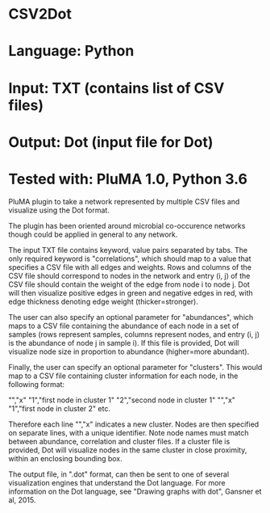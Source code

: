 # CSV2Dot
# Language: Python
# Input: TXT (contains list of CSV files)
# Output: Dot (input file for Dot)
# Tested with: PluMA 1.0, Python 3.6

PluMA plugin to take a network represented by multiple CSV files
and visualize using the Dot format.

The plugin has been oriented around microbial co-occurence networks
though could be applied in general to any network.

The input TXT file contains keyword, value pairs separated by tabs.  The only 
required keyword is "correlations", which should map to a value that specifies
a CSV file with all edges and weights.  Rows and columns of the CSV file should
correspond to nodes in the network and entry (i, j) of the CSV file should
contain the weight of the edge from node i to node j.  Dot will then visualize
positive edges in green and negative edges in red, with edge thickness denoting
edge weight (thicker=stronger).

The user can also specify an optional parameter for "abundances", which maps
to a CSV file containing the abundance of each node in a set of samples (rows
represent samples, columns represent nodes, and entry (i, j) is the abundance
of node j in sample i).  If this file is provided, Dot will visualize node
size in proportion to abundance (higher=more abundant).

Finally, the user can specify an optional parameter for "clusters".  This 
would map to a CSV file containing cluster information for each node, in the following
format:

"","x"
"1","first node in cluster 1"
"2","second node in cluster 1"
"","x"
"1","first node in cluster 2"
etc.

Therefore each line "","x" indicates a new cluster.  Nodes are then specified on
separate lines, with a unique identifier.  Note node names must match between
abundance, correlation and cluster files.  If a cluster file is provided,
Dot will visualize nodes in the same cluster in close proximity, within an
enclosing bounding box.

The output file, in ".dot" format, can then be sent to one of several visualization
engines that understand the Dot language.  For more information on the Dot language,
see "Drawing graphs with dot", Gansner et al, 2015.
